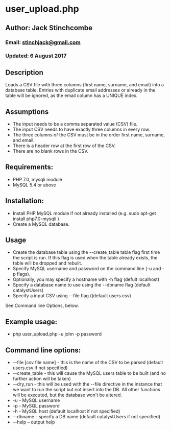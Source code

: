 # user_upload.php

## Author: Jack Stinchcombe
### Email: stinchjack@gmail.com
### Updated: 6 August 2017

## Description

Loads a CSV file with three columns (first name, surname, and email) into a database table. Entries with duplicate email addresses or already in the table will be ignored, as the email column has a UNIQUE index.

## Assumptions
- The input needs to be a comma separated value (CSV) file.
- The input CSV needs to have exactly three columns in every row.
- The three columns of the CSV must be in the order first name, surname, and email.
- There is a header row at the first row of the CSV.
- There are no blank rows in the CSV.

## Requirements:
- PHP 7.0, mysqli module
- MySQL 5.4 or above

## Installation:
- Install PHP MySQL module if not already installed (e.g. sudo apt-get install php7.0-mysqli )
- Create a MySQL database.

## Usage
- Create the database table using the --create_table table flag first time the script is run. If this flag is used when the table already exists, the table will be dropped and rebuilt.
- Specify MySQL username and password on the command line (-u and -p flags).
- Optionally, you may specify a hostname with -h flag (defult localhost)
- Specify a database name to use using the --dbname flag (default catalystUsers)
- Specify a input CSV using --file flag ((default users.csv)

See Command line Options, below.

## Example usage:
- php user_upload.php -u john -p password

## Command line options:

- --file [csv file name] - this is the name of the CSV to be parsed (default users.csv if not specified)
- --create_table - this will cause the MySQL users table to be built (and no further action will be taken)
- --dry_run - this will be used with the --file directive in the instance that we want to run the script but not insert into the DB. All other functions will be executed, but the database won't be altered.
- -u - MySQL username
- -p - MySQL password
- -h - MySQL host (default localhost if not specified)
- --dbname - specify a DB name (default catalystUsers if not specified)
- --help – output help

